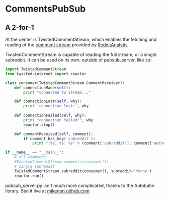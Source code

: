 CommentsPubSub
==============

A 2-for-1
---------

At the center is TwistedCommentStream, which enables the fetching and reading of the [comment stream](http://dev.redditanalytics.com/search/stream/) provided by [RedditAnalytis](redditanalytics.com/).

TwistedCommentStream is capable of reading the full stream, or a single subreddit. It can be used on its own, outside of pubsub_server, like so:

```python
import TwistedCommentStream
from twisted.internet import reactor

class consumer(TwistedCommentStream.CommentReceiver):
    def connectionMade(self):
        print "connected to stream..."

    def connectionLost(self, why):
        print 'connection lost:', why
    
    def connectionFailed(self, why):
        print "connection failed:", why
        reactor.stop()

    def commentReceived(self, comment):
        if comment.has_key('subreddit'):
            print "[%s] %s: %s" % (comment['subreddit'], comment['author'], comment['body'])

if __name__ == "__main__":
    # all comments
    #TwistedCommentStream.comments(consumer())
    # single subreddit
    TwistedCommentStream.subreddit(consumer(), subreddit='funny')
    reactor.run()
```

pubsub_server.py isn't much more complicated, thanks to the Autobahn library. See it live at [mikenon.github.com](http://mikenon.github.io/CommentsPubSub/#funny)
